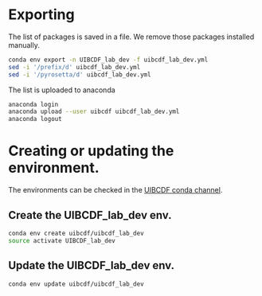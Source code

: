 # Exporting 

The list of packages is saved in a file.
We remove those packages installed manually.

```bash
conda env export -n UIBCDF_lab_dev -f uibcdf_lab_dev.yml
sed -i '/prefix/d' uibcdf_lab_dev.yml
sed -i '/pyrosetta/d' uibcdf_lab_dev.yml
```

The list is uploaded to anaconda

```bash
anaconda login
anaconda upload --user uibcdf uibcdf_lab_dev.yml
anaconda logout
```

# Creating or updating the environment.

The environments can be checked in the [UIBCDF conda channel](http://envs.anaconda.org/uibcdf).

## Create the UIBCDF_lab_dev env.

```bash
conda env create uibcdf/uibcdf_lab_dev
source activate UIBCDF_lab_dev
```

## Update the UIBCDF_lab_dev env.

```bash
conda env update uibcdf/uibcdf_lab_dev
```

